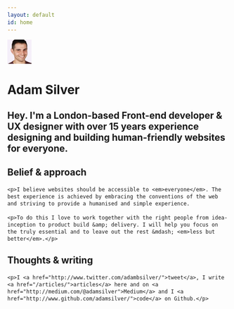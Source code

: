 ```yaml
---
layout: default
id: home
---
```


<div class="me">
	<div class="face">
		<img src="/assets/img/adam2.jpg" alt="Adam Photo" width="55" height="55">
	</div>
	<h1 class="name">Adam Silver</h1>
</div>

<h2 class="intro">Hey. I'm a London-based Front-end developer &amp; UX designer with over 15 years experience designing and building human-friendly websites for everyone.</h2>

<div class="belief">
	<h2>Belief &amp; approach</h2>

	<p>I believe websites should be accessible to <em>everyone</em>. The best experience is achieved by embracing the conventions of the web and striving to provide a humanised and simple experience.

	<p>To do this I love to work together with the right people from idea-inception to product build &amp; delivery. I will help you focus on the truly essential and to leave out the rest &mdash; <em>less but better</em>.</p>
</div>

<div class="thoughts">
	<h2>Thoughts &amp; writing</h2>

	<p>I <a href="http://www.twitter.com/adambsilver/">tweet</a>, I write <a href="/articles/">articles</a> here and on <a href="http://medium.com/@adamsilver">Medium</a> and I <a href="http://www.github.com/adamsilver/">code</a> on Github.</p>
</div>
